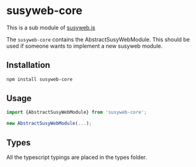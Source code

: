 # susyweb-core

This is a sub module of [susyweb.js][repo]

The ```susyweb-core``` contains the AbstractSusyWebModule. 
This should be used if someone wants to implement a new susyweb module. 

## Installation

```bash
npm install susyweb-core
```

## Usage

```js
import {AbstractSusyWebModule} from 'susyweb-core';

new AbstractSusyWebModule(...);
```

## Types 

All the typescript typings are placed in the types folder. 

[docs]: http://susywebjs.readthedocs.io/en/1.0/
[repo]: https://octonion.institute/susy-js/susyweb.js
